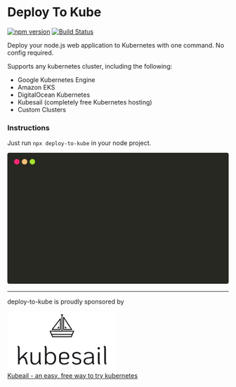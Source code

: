 # Deploy To Kube

[![npm version](https://img.shields.io/npm/v/deploy-to-kube.svg?style=flat-square)](https://www.npmjs.com/package/deploy-to-kube)
[![Build Status](https://img.shields.io/travis/rexxars/react-markdown/master.svg?style=flat-square)](https://travis-ci.org/rexxars/react-markdown)

Deploy your node.js web application to Kubernetes with one command. No config required.

Supports any kubernetes cluster, including the following:

- Google Kubernetes Engine
- Amazon EKS
- DigitalOcean Kubernetes
- Kubesail (completely free Kubernetes hosting)
- Custom Clusters

### Instructions

Just run `npx deploy-to-kube` in your node project.

![Example](docs/terminal-example-1.svg)

---

deploy-to-kube is proudly sponsored by

[<img src="docs/kubesail-logo.png" alt="Kubesail" width="248">
<br/>
Kubeail - an easy, free way to try kubernetes](https://kubesail.com)
